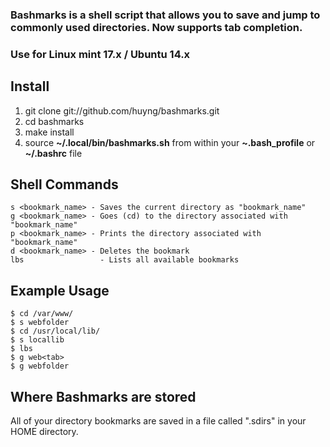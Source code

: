 ### Bashmarks is a shell script that allows you to save and jump to commonly used directories. Now supports tab completion.
### Use for Linux mint 17.x / Ubuntu 14.x
## Install

1. git clone git://github.com/huyng/bashmarks.git
2. cd bashmarks
3. make install
4. source **~/.local/bin/bashmarks.sh** from within your **~.bash\_profile** or **~/.bashrc** file

## Shell Commands

    s <bookmark_name> - Saves the current directory as "bookmark_name"
    g <bookmark_name> - Goes (cd) to the directory associated with "bookmark_name"
    p <bookmark_name> - Prints the directory associated with "bookmark_name"
    d <bookmark_name> - Deletes the bookmark
    lbs                 - Lists all available bookmarks
    
## Example Usage

    $ cd /var/www/
    $ s webfolder
    $ cd /usr/local/lib/
    $ s locallib
    $ lbs
    $ g web<tab>
    $ g webfolder

## Where Bashmarks are stored
    
All of your directory bookmarks are saved in a file called ".sdirs" in your HOME directory.
